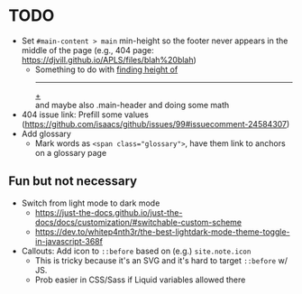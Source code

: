 # TODO

- Set `#main-content > main` min-height so the footer never appears in the middle of the page (e.g., 404 page: https://djvill.github.io/APLS/files/blah%20blah)
	- Something to do with [finding height of <hr> + <footer>](https://stackoverflow.com/a/23749355) and maybe also .main-header and doing some math
- 404 issue link: Prefill some values (https://github.com/isaacs/github/issues/99#issuecomment-24584307)
- Add glossary
  - Mark words as `<span class="glossary">`, have them link to anchors on a glossary page

## Fun but not necessary

- Switch from light mode to dark mode
	- https://just-the-docs.github.io/just-the-docs/docs/customization/#switchable-custom-scheme
	- https://dev.to/whitep4nth3r/the-best-lightdark-mode-theme-toggle-in-javascript-368f
- Callouts: Add icon to `::before` based on (e.g.) `site.note.icon`
	- This is tricky because it's an SVG and it's hard to target `::before` w/ JS. 
	- Prob easier in CSS/Sass if Liquid variables allowed there
